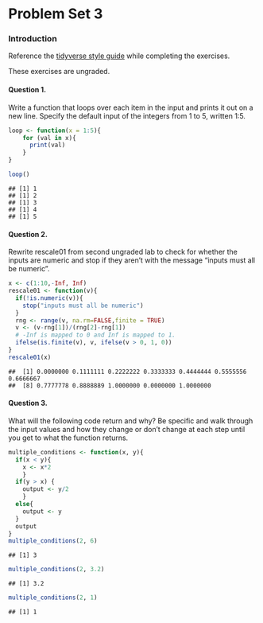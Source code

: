 Problem Set 3
================

### Introduction

Reference the [tidyverse style guide](https://style.tidyverse.org/)
while completing the exercises.

These exercises are ungraded.

#### Question 1.

Write a function that loops over each item in the input and prints it
out on a new line. Specify the default input of the integers from 1 to
5, written 1:5.

``` r
loop <- function(x = 1:5){
    for (val in x){
      print(val)
    }
}

loop()
```

    ## [1] 1
    ## [1] 2
    ## [1] 3
    ## [1] 4
    ## [1] 5

#### Question 2.

Rewrite rescale01 from second ungraded lab to check for whether the
inputs are numeric and stop if they aren’t with the message “inputs must
all be numeric”.

``` r
x <- c(1:10,-Inf, Inf)
rescale01 <- function(v){
  if(!is.numeric(v)){
    stop("inputs must all be numeric")
  }
  rng <- range(v, na.rm=FALSE,finite = TRUE)
  v <- (v-rng[1])/(rng[2]-rng[1])
  # -Inf is mapped to 0 and Inf is mapped to 1.
  ifelse(is.finite(v), v, ifelse(v > 0, 1, 0))
}
rescale01(x)
```

    ##  [1] 0.0000000 0.1111111 0.2222222 0.3333333 0.4444444 0.5555556 0.6666667
    ##  [8] 0.7777778 0.8888889 1.0000000 0.0000000 1.0000000

#### Question 3.

What will the following code return and why? Be specific and walk
through the input values and how they change or don’t change at each
step until you get to what the function returns.

``` r
multiple_conditions <- function(x, y){
  if(x < y){
    x <- x*2
    }
  if(y > x) {
    output <- y/2
    }
  else{
    output <- y
  }
  output
}
multiple_conditions(2, 6)
```

    ## [1] 3

``` r
multiple_conditions(2, 3.2)
```

    ## [1] 3.2

``` r
multiple_conditions(2, 1)
```

    ## [1] 1
